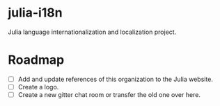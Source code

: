 # julia-i18n
Julia language internationalization and localization project.

# Roadmap

- [ ] Add and update references of this organization to the Julia website.
- [ ] Create a logo.
- [ ] Create a new gitter chat room or transfer the old one over here.
